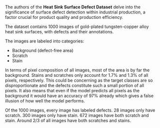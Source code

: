 The authors of the **Heat Sink Surface Defect Dataset** delve into the significance of surface defect detection within industrial production, a factor crucial for product quality and production efficiency.

The dataset contains 1000 images of gold-plated tungsten-copper alloy heat sink surfaces, with defects and their annotations.

The images are labeled into categories:

* Background (defect-free area)
* Scratch
* Stain

In terms of pixel composition of all images, most of the area is by far the background. Stains and scratches only account for 1.7% and 1.3% of all pixels, respectively. This could be concerning as the target classes are so disproportionate and the defects constitute such a small portion of all pixels. It also means that even if the model predicts all pixels as the background it would have an accuracy of 97% already which gives a false illusion of how well the model performs.

Of the 1000 images, every image has labeled defects. 28 images only have scratch. 300 images only have stain. 672 images have both scratch and stain. Around 2/3 of all images have both scratches and stains.
